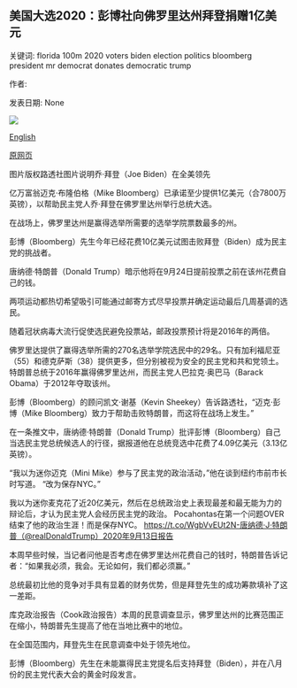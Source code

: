 ## 美国大选2020：彭博社向佛罗里达州拜登捐赠1亿美元

关键词: florida 100m 2020 voters biden election politics bloomberg president mr democrat donates democratic trump

作者: 

发表日期: None

![](https://ichef.bbci.co.uk/news/1024/branded_news/B4FB/production/_114313364_tv063277924.jpg)

[English](US%20election%202020%3A%20Bloomberg%20donates%20%24100m%20for%20Biden%20in%20Florida.md)

[原网页](https://www.bbc.com/news/election-us-2020-54140308)

图片版权路透社图片说明乔·拜登（Joe Biden）在全美领先

亿万富翁迈克·布隆伯格（Mike Bloomberg）已承诺至少提供1亿美元（合7800万英镑），以帮助民主党人乔·拜登在佛罗里达州举行总统大选。

在战场上，佛罗里达州是赢得选举所需要的选举学院票数最多的州。

彭博（Bloomberg）先生今年已经花费10亿美元试图击败拜登（Biden）成为民主党的挑战者。

唐纳德·特朗普（Donald Trump）暗示他将在9月24日提前投票之前在该州花费自己的钱。

两项运动都热切希望吸引可能通过邮寄方式尽早投票并确定运动最后几周基调的选民。

随着冠状病毒大流行促使选民避免投票站，邮政投票预计将是2016年的两倍。

佛罗里达提供了赢得选举所需的270名选举学院选民中的29名。只有加利福尼亚（55）和德克萨斯（38）提供更多，但分别被视为安全的民主党和共和党领土。特朗普总统于2016年赢得佛罗里达州，而民主党人巴拉克·奥巴马（Barack Obama）于2012年夺取该州。

彭博（Bloomberg）的顾问凯文·谢基（Kevin Sheekey）告诉路透社，“迈克·彭博（Mike Bloomberg）致力于帮助击败特朗普，而这将在战场上发生。”

在一条推文中，唐纳德·特朗普（Donald Trump）批评彭博（Bloomberg）自己当选民主党总统候选人的行径，据报道他在总统竞选中花费了4.09亿美元（3.13亿英镑）。

“我以为迷你迈克（Mini Mike）参与了民主党的政治活动，”他在谈到纽约市前市长时写道。 “改为保存NYC。”

我以为迷你麦克花了近20亿美元，然后在总统政治史上表现最差和最无能为力的辩论后，才认为民主党人会经历民主党的政治。 Pocahontas在第一个问题OVER结束了他的政治生涯！而是保存NYC。 https://t.co/WgbVvEUt2N-唐纳德·J·特朗普（@realDonaldTrump）2020年9月13日报告

本周早些时候，当记者问他是否考虑在佛罗里达州花费自己的钱时，特朗普告诉记者：“如果我必须，我会。无论如何，我们都必须赢。”

总统最初比他的竞争对手具有显着的财务优势，但是拜登先生的成功筹款填补了这一差距。

库克政治报告（Cook政治报告）本周的民意调查显示，佛罗里达州的比赛范围正在缩小，特朗普先生提高了他在当地比赛中的地位。

在全国范围内，拜登先生在民意调查中处于领先地位。

彭博（Bloomberg）先生在未能赢得民主党提名后支持拜登（Biden），并在八月份的民主党代表大会的黄金时段发言。
